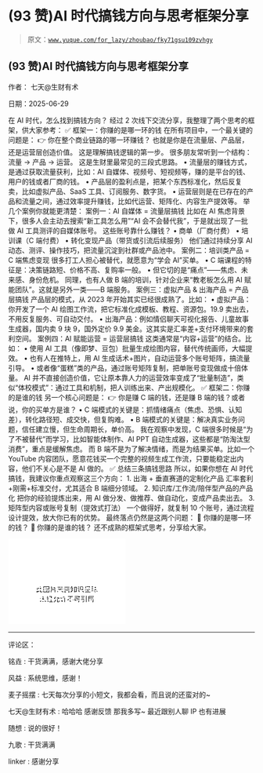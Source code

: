 # (93 赞)AI 时代搞钱方向与思考框架分享

> 原文：[`www.yuque.com/for_lazy/zhoubao/fky71gsu109zvhgy`](https://www.yuque.com/for_lazy/zhoubao/fky71gsu109zvhgy)

## (93 赞)AI 时代搞钱方向与思考框架分享

作者： 七天@生财有术

日期：2025-06-29

在 AI 时代，怎么找到搞钱方向？ 经过 2 次线下交流分享，我整理了两个思考的框架，供大家参考： ✅ 框架一：你赚的是哪一环的钱
在所有项目中，一个最关键的问题是： 👉 你在整个商业链路的哪一环赚钱？ 也就是你是在流量层、产品层，还是运营层创造价值。 这是理解搞钱逻辑的第一步。
很多朋友常听到一个结构：流量 → 产品 → 运营。 这是生财里最常见的三段式思路。 •
流量层的赚钱方式，是通过获取流量获利，比如：AI 自媒体、视频号、短视频等，赚的是平台的钱、用户的钱或者厂商的钱。 •
产品层的盈利点是，把某个东西标准化，然后反复卖，比如虚拟产品、SaaS 工具、订阅服务、数字货。 •
运营层则是在已存在的产品和流量之间，通过效率提升赚钱，比如代运营、矩阵化、内容生产提效等。 举几个案例你就能更清楚： 案例一：AI 自媒体 = 流量层搞钱
比如在 AI 焦虑背景下，很多人会主动去搜索“新工具怎么用”“AI 会不会替代我”，于是就出现了一批做 AI 工具测评的自媒体账号。 这些账号靠什么赚钱？ •
商单（厂商付费） • 培训课（C 端付费） • 转化变现产品（带货或引流后续服务） 他们通过持续分享 AI 动态、测评、操作技巧，把流量沉淀到社群或产品池中。
案例二：培训类产品 = C 端焦虑变现 很多打工人担心被替代，就愿意为“学会 AI”买单。 • C 端课程的特征是：决策链路短、价格不高、复购率一般。 •
但它切的是“痛点”——焦虑、未来感、身份危机。 同理，也有人做 B 端的培训，针对企业来“教老板怎么用 AI 赋能团队”。这就是另外一类——B 端服务。
案例三：虚拟产品 & 出海产品 = 产品层搞钱 产品层的模式，从 2023 年开始其实已经很成熟了。比如： •
虚拟产品：你开发了一个 AI 绘图工作流，把它标准化成模板、教程、资源包。19.9 卖出去，不用反复服务、可自动交付。 •
出海产品：例如情侣聊天可视化报告、儿童故事生成器，国内卖 9 块 9，国外定价 9.9 美金。这其实是汇率差+支付环境带来的套利空间。 案例四：AI 赋能运营 =
运营层搞钱 这类通常是“内容+运营”的结合。比如： • 使用 AI 工具（像即梦、豆包）批量生成绘图内容，替代传统画师，大幅提效。 •
也有人在推特上，用 AI 生成话术+图片，自动运营多个账号矩阵，搞流量引导。 • 或者像“蛋糕”类的产品，通过账号矩阵复制，把单账号变现做成十倍体量。
AI 并不直接创造价值，它让原本靠人力的运营效率变成了“批量制造”，类似“体校模式”：通过工具和机制，把人训练出来、产出规模化。 ✅ 框架二：你赚的是谁的钱
另一个核心问题是： 👉 你是赚 C 端的钱，还是赚 B 端的钱？或者说，你的买单方是谁？ •
C 端模式的关键是：抓情绪痛点（焦虑、恐惧、认知差），转化路径短、成交快，但复购难。 •
B 端模式的关键是：解决真实业务问题，信任建立慢，但生命周期长，单价高。 我在观察中发现，C 端很多时候是“为了不被替代”而学习，比如智能体制作、AI
PPT 自动生成器，这些都是“防淘汰型消费”，重点是缓解焦虑。
而 B 端不是为了解决情绪，而是为结果买单。比如一个 YouTube 内容团队，愿意花钱买一个完整的视频生成工作流，只要能稳定出内容，他们不关心是不是 AI 做的。 ✅ 总结三条搞钱思路 所以，如果你想在 AI 时代搞钱，我建议你重点观察这三个方向： 1. 出海 + 垂直赛道的定制化产品
汇率套利+刚需+标准交付，尤其适合 B 端细分领域。 2. 知识库/工作流/陪伴型产品的产品化
把你的经验提炼出来，用 AI 做分发、做推荐、做自动化，变成产品卖出去。 3. 矩阵型内容或账号复制（提效式打法）
一个做得好，就复制 10 个账号，通过流程设计提效，放大你已有的优势。 最终落点仍然是这两个问题： 🧩 你赚的是哪一环的钱？ 🧩 你赚的是谁的钱？
还不成熟的框架式思考，分享给大家。

![](img/35347aa932007e1afbc58ec7e8052089.png "None")

* * *

评论区：

铭垚 : 干货满满，感谢大佬分享

风益 : 系统思维，感谢！

麦子摇摆 : 七天每次分享的小短文，我都会看，而且说的还蛮对的~

七天@生财有术 : 哈哈哈 感谢反馈 那我多写~ 最近跟别人聊 IP 也有进展

随想 : 说的很好！

九歌 : 干货满满

linker : 感谢分享